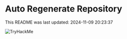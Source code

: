 # Auto Regenerate Repository

This README was last updated: 2024-11-09 20:23:37

 ![TryHackMe](https://tryhackme.com/badge/533634)